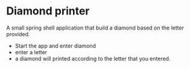 # Diamond printer

A small spring shell application that build a diamond based on the letter provided.

- Start the app and enter diamond
- enter a letter
- a diamond will printed according to the letter that you entered.

